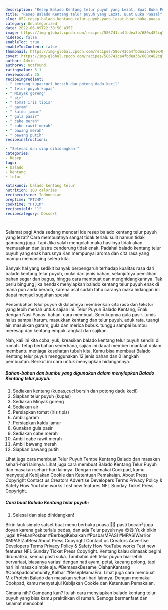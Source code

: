 ```yaml
---
description: "Resep Balado Kentang telur puyuh yang Lezat, Buat Buka Puasa}"
title: "Resep Balado Kentang telur puyuh yang Lezat, Buat Buka Puasa}"
slug: 852-resep-balado-kentang-telur-puyuh-yang-lezat-buat-buka-puasa
category: Uncategorized
date: 2022-06-09T22:38:58.435Z
image: https://img-global.cpcdn.com/recipes/586741ca4fbdea3b/680x482cq70/balado-kentang-telur-puyuh-foto-resep-utama.jpg
hideToc: false
enableToc: true
enableTocContent: false
thumbnail: https://img-global.cpcdn.com/recipes/586741ca4fbdea3b/680x482cq70/balado-kentang-telur-puyuh-foto-resep-utama.jpg
cover: https://img-global.cpcdn.com/recipes/586741ca4fbdea3b/680x482cq70/balado-kentang-telur-puyuh-foto-resep-utama.jpg
author: Admin
authorAv: notfound
ratingvalue: 3.1
reviewcount: 25
recipeingredient:
- " kentang kupascuci bersih dan potong dadu kecil"
- " telur puyuh kupas"
- " Minyak goreng"
- " air"
- " tomat iris tipis"
- " garam"
- " kaldu jamur"
- " gula pasir"
- " cabe merah"
- " cabe rawit merah"
- " bawang merah"
- " bawang putih"
recipeinstructions:

- "Selesai dan siap dihidangkan!"
categories:
- Resep
tags:
- balado
- kentang
- telur

katakunci: balado kentang telur 
nutrition: 108 calories
recipecuisine: Indonesian
preptime: "PT24M"
cooktime: "PT31M"
recipeyield: "1"
recipecategory: Dessert

---
```



Selamat pagi Anda sedang mencari ide resep balado kentang telur puyuh yang lezat? Cara membuatnya sangat tidak terlalu sulit namun tidak gampang juga. Tapi Jika salah mengolah maka hasilnya tidak akan memuaskan dan justru cenderung tidak enak. Padahal balado kentang telur puyuh yang enak harusnya Kan mempunyai aroma dan cita rasa yang mampu memancing selera kita.


Banyak hal yang sedikit banyak berpengaruh terhadap kualitas rasa dari balado kentang telur puyuh, mulai dari jenis bahan, selanjutnya pemilihan bahan segar dan bagus, hingga cara membuat dan menghidangkannya. Tak perlu bingung jika hendak menyiapkan balado kentang telur puyuh enak di mana pun anda berada, karena asal sudah tahu caranya maka hidangan ini dapat menjadi suguhan spesial.

Penambahan telur puyuh di dalamnya memberikan cita rasa dan tekstur yang lebih meriah untuk sajian ini. Telur Puyuh Balado Kentang, Enak dengan Nasi Panas. bahan. cara membuat. Secukupnya gula pasir. tumis halus sampai harum. masukkan kentang dan telur puyuh. aduk rata. tuangi air. masukkan garam, gula dan merica bubuk. tunggu sampai bumbu meresap dan kentang empuk. angkat dan sajikan.


Nah, kali ini kita coba, yuk, kreasikan balado kentang telur puyuh sendiri di rumah. Tetap berbahan sederhana, sajian ini dapat memberi manfaat dalam membantu menjaga kesehatan tubuh kita. Kamu bisa membuat Balado Kentang telur puyuh menggunakan 12 jenis bahan dan 0 langkah pembuatan. Berikut ini cara untuk menyiapkan hidangannya.

<!--inarticleads1-->

##### Bahan-bahan dan bumbu yang digunakan dalam menyiapkan Balado Kentang telur puyuh:

1. Sediakan  kentang (kupas,cuci bersih dan potong dadu kecil)
1. Siapkan  telur puyuh (kupas)
1. Sediakan  Minyak goreng
1. Sediakan  air
1. Persiapkan  tomat (iris tipis)
1. Ambil  garam
1. Persiapkan  kaldu jamur
1. Gunakan  gula pasir
1. Sediakan  cabe merah
1. Ambil  cabe rawit merah
1. Ambil  bawang merah
1. Siapkan  bawang putih


Lihat juga cara membuat Telur Puyuh Tempe Kentang Balado dan masakan sehari-hari lainnya. Lihat juga cara membuat Balado Kentang Telur Puyuh dan masakan sehari-hari lainnya. Dengan memakai Cookpad, kamu menyetujui Kebijakan Cookie dan Ketentuan Pemakaian. About Press Copyright Contact us Creators Advertise Developers Terms Privacy Policy &amp; Safety How YouTube works Test new features NFL Sunday Ticket Press Copyright. 

<!--inarticleads2-->

##### Cara buat Balado Kentang telur puyuh:


1. Selesai dan siap dihidangkan!

Bikin lauk simple satset buat menu berbuka puasa 🥰🥰 pasti bocah² juga doyan karena gak terlalu pedas, dan ada Telur puyuh nya 😋😋 Yukk bikin juga! #PekanPosbar #BerbagiKebaikan #PosbarMPASI #MPASIWarrior #MPASIZatBesi About Press Copyright Contact us Creators Advertise Developers Terms Privacy Policy &amp; Safety How YouTube works Test new features NFL Sunday Ticket Press Copyright. Kentang kalau dimasak begini dirumahku, semua pasti suka. Tambahin deh telur puyuh biar lebih bervariasi, biasanya variasi dengan hati ayam, petai, kacang polong, tapi hari ini masak simple aja. #BemasakBesame_OlahanKantang #Cookpadcommunity_Kalbar #ResepMamaEra. Lihat juga cara membuat Mix Protein Balado dan masakan sehari-hari lainnya. Dengan memakai Cookpad, kamu menyetujui Kebijakan Cookie dan Ketentuan Pemakaian. 

Gimana nih? Gampang kan? Itulah cara menyiapkan balado kentang telur puyuh yang bisa kamu praktikkan di rumah. Semoga bermanfaat dan selamat mencoba!
